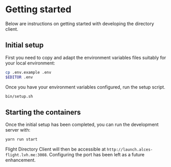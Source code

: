 # Getting started

Below are instructions on getting started with developing the directory
client.

## Initial setup

First you need to copy and adapt the environment variables
files suitably for your local environment:

```bash
cp .env.example .env
$EDITOR .env
```

Once you have your environment variables configured, run the setup script.


```bash
bin/setup.sh
```

## Starting the containers

Once the initial setup has been completed, you can run the development server
with:

```bash
yarn run start
```

Flight Directory Client will then be accessible at
`http://launch.alces-flight.lvh.me:3008`.  Configuring the port has been left
as a future enhancement.
